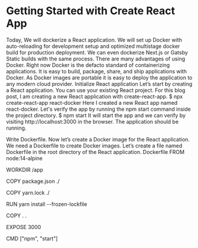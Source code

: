 # Getting Started with Create React App

Today, We will dockerize a React application. We will set up Docker with auto-reloading for development setup and optimized multistage docker build for production deployment. We can even dockerize Next.js or Gatsby Static builds with the same process.
There are many advantages of using Docker. Right now Docker is the defacto standard of containerizing applications. It is easy to build, package, share, and ship applications with Docker. As Docker images are portable it is easy to deploy the application to any modern cloud provider.
Initialize React application
Let’s start by creating a React application. You can use your existing React project. For this blog post, I am creating a new React application with create-react-app.
$ npx create-react-app react-docker
Here I created a new React app named react-docker. Let's verify the app by running the npm start command inside the project directory.
$ npm start
It will start the app and we can verify by visiting http://localhost:3000 in the browser. The application should be running.


Write Dockerfile.
Now let’s create a Docker image for the React application. We need a Dockerfile to create Docker images. Let’s create a file named Dockerfile in the root directory of the React application.
Dockerfile
FROM node:14-alpine

WORKDIR /app

COPY package.json ./

COPY yarn.lock ./

RUN yarn install --frozen-lockfile

COPY . .

EXPOSE 3000

CMD ["npm", "start"]
